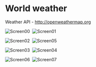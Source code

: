 # World weather #
Weather API - http://openweathermap.org

![Screen00](images/WorldWeather_00.png)&nbsp;
![Screen01](images/WorldWeather_01.png)

![Screen02](images/WorldWeather_02.png)&nbsp;
![Screen05](images/WorldWeather_05.png)

![Screen03](images/WorldWeather_03.png)&nbsp;
![Screen04](images/WorldWeather_04.png)

![Screen06](images/WorldWeather_06.png)&nbsp;
![Screen07](images/WorldWeather_07.png)

